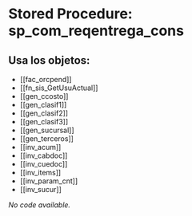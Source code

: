 # Stored Procedure: sp_com_reqentrega_cons

## Usa los objetos:
- [[fac_orcpend]]
- [[fn_sis_GetUsuActual]]
- [[gen_ccosto]]
- [[gen_clasif1]]
- [[gen_clasif2]]
- [[gen_clasif3]]
- [[gen_sucursal]]
- [[gen_terceros]]
- [[inv_acum]]
- [[inv_cabdoc]]
- [[inv_cuedoc]]
- [[inv_items]]
- [[inv_param_cnt]]
- [[inv_sucur]]

*No code available.*

